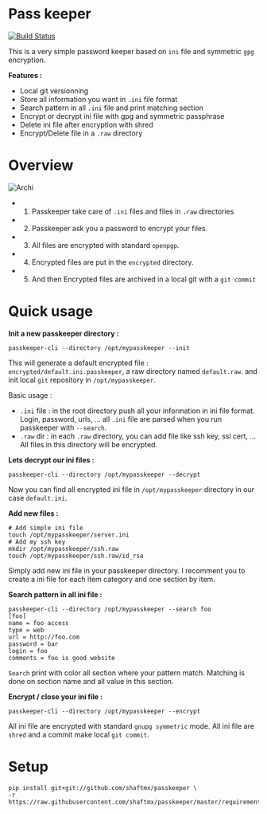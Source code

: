 Pass keeper
============

[![Build Status](https://travis-ci.org/shaftmx/passkeeper.svg?branch=master)](https://travis-ci.org/shaftmx/passkeeper)

This is a very simple password keeper based on `ini` file and symmetric `gpg` encryption.

**Features :**

  * Local git versionning
  * Store all information you want in `.ini` file format
  * Search pattern in all `.ini` file and print matching section
  * Encrypt or decrypt ini file with gpg and symmetric passphrase
  * Delete ini file after encryption with shred
  * Encrypt/Delete file in a `.raw` directory

Overview
==========

![Archi](https://raw.githubusercontent.com/shaftmx/passkeeper/master/docs/archi.png)

  * 1. Passkeeper take care of `.ini` files and files in `.raw` directories
  * 2. Passkeeper ask you a password to encrypt your files. 
  * 3. All files are encrypted with standard `openpgp`.
  * 4. Encrypted files are put in the `encrypted` directory.
  * 5. And then Encrypted files are archived in a local git with a `git commit`

Quick usage
===========

**Init a new passkeeper directory :**

```
passkeeper-cli --directory /opt/mypasskeeper --init
```

This will generate a default encrypted file : `encrypted/default.ini.passkeeper`, a raw directory named `default.raw`. 
and init local `git` repository in `/opt/mypasskeeper`.

Basic usage :

  * `.ini` file : in the root directory push all your information in ini file format. Login, password, urls, ... all `.ini` file are parsed when you run passkeeper with `--search`.
  * `.raw` dir : in each `.raw` directory, you can add file like ssh key, ssl cert, ... All files in this directory will be encrypted.

**Lets decrypt our ini files :**

```
passkeeper-cli --directory /opt/mypasskeeper --decrypt
```

Now you can find all encrypted ini file in `/opt/mypasskeeper` directory in our case `default.ini`. 

**Add new files :**

```
# Add simple ini file
touch /opt/mypasskeeper/server.ini
# Add my ssh key
mkdir /opt/mypasskeeper/ssh.raw
touch /opt/mypasskeeper/ssh.raw/id_rsa
```

Simply add new ini file in your passkeeper directory. I recomment you to create a ini file for each item category and one section by item.

**Search pattern in all ini file :**

```
passkeeper-cli --directory /opt/mypasskeeper --search foo
[foo]
name = foo access
type = web
url = http://foo.com
password = bar
login = foo
comments = foo is good website
```

`Search` print with color all section where your pattern match. Matching is done on section name and all value in this section.

**Encrypt / close your ini file :**
```
passkeeper-cli --directory /opt/mypasskeeper --encrypt
```

All ini file are encrypted with standard `gnupg symmetric` mode. All ini file are `shred` and a commit make local `git commit`.


Setup
======

```
pip install git+git://github.com/shaftmx/passkeeper \
-r https://raw.githubusercontent.com/shaftmx/passkeeper/master/requirements.txt
```
